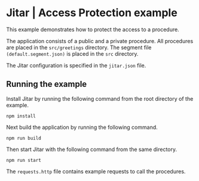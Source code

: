 
# Jitar | Access Protection example

This example demonstrates how to protect the access to a procedure.

The application consists of a public and a private procedure. All procedures are placed in the
``src/greetings`` directory. The segment file ``(default.segment.json)`` is placed in the ``src`` directory.

The Jitar configuration is specified in the ``jitar.json`` file.

## Running the example

Install Jitar by running the following command from the root directory of the example.

```
npm install
```

Next build the application by running the following command.

```
npm run build
```

Then start Jitar with the following command from the same directory.

```
npm run start
```

The ``requests.http`` file contains example requests to call the procedures.
